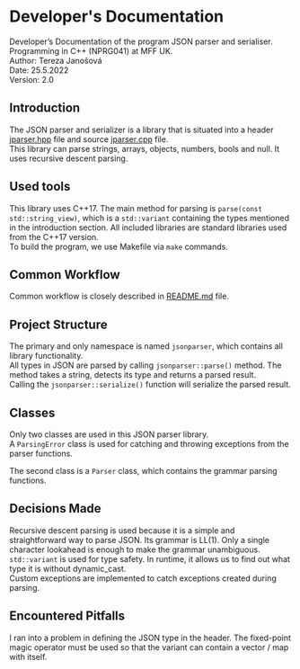 # Developer's Documentation
Developer’s Documentation of the program JSON parser and serialiser.  
Programming in C++ (NPRG041) at MFF UK.  
Author: Tereza Janošová  
Date: 25.5.2022  
Version: 2.0

## Introduction
The JSON parser and serializer is a library that is situated into a header [jparser.hpp](jparser.hpp) file and source [jparser.cpp](jparser.cpp) file.   
This library can parse strings, arrays, objects, numbers, bools and null. It uses recursive descent parsing.

## Used tools
This library uses C++17. The main method for parsing is `parse(const std::string_view)`, which is a `std::variant` containing the types mentioned in the introduction section. All included libraries are standard libraries used from the C++17 version.  
To build the program, we use Makefile via `make` commands.

## Common Workflow
Common workflow is closely described in [README.md](README.md) file.

## Project Structure
The primary and only namespace is named `jsonparser`, which contains all library functionality.  
All types in JSON are parsed by calling `jsonparser::parse()` method. The method takes a string, detects its type and returns a parsed result.  
Calling the `jsonparser::serialize()` function will serialize the parsed result.

## Classes
Only two classes are used in this JSON parser library.  
A `ParsingError` class is used for catching and throwing exceptions from the parser functions.

The second class is a `Parser` class, which contains the grammar parsing functions.

## Decisions Made
Recursive descent parsing is used because it is a simple and straightforward way to parse JSON. Its grammar is LL(1). Only a single character lookahead is enough to make the grammar unambiguous.  
`std::variant` is used for type safety. In runtime, it allows us to find out what type it is without dynamic_cast.  
Custom exceptions are implemented to catch exceptions created during parsing.

## Encountered Pitfalls
I ran into a problem in defining the JSON type in the header. The fixed-point magic operator must be used so that the variant can contain a vector / map with itself.
